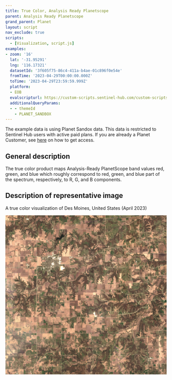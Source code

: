 ```yaml
---
title: True Color, Analysis Ready Planetscope
parent: Analysis Ready Planetscope
grand_parent: Planet
layout: script
nav_exclude: true
scripts:
  - [Visualization, script.js]
examples:
- zoom: '16'
  lat: '-31.95291'
  lng: '116.17321'
  datasetId: '3f605f75-86c4-411a-b4ae-01c896f0e54e'
  fromTime: '2023-04-29T00:00:00.000Z'
  toTime: '2023-04-29T23:59:59.999Z'
  platform:
  - EOB
  evalscripturl: https://custom-scripts.sentinel-hub.com/custom-scripts/planet/analysis_ready_planetscope/true_color/script.js
  additionalQueryParams: 
  - - themeId
    - PLANET_SANDBOX
---
```


The example data is using Planet Sandox data. This data is restricted to Sentinel Hub users with active paid plans. If you are already a Planet Customer, see [here](https://community.planet.com/sentinel-hub-81/access-new-tools-for-analyzing-your-planet-data-on-sentinel-hub-732) on how to get access.

## General description
The true color product maps Analysis-Ready PlanetScope band values red, green, and blue which roughly correspond to red, green, and blue part of the spectrum, respectively, to R, G, and B components.

## Description of representative image

A true color visualization of Des Moines, United States (April 2023)

![True Color of Des Moines](fig/fig1.png)
